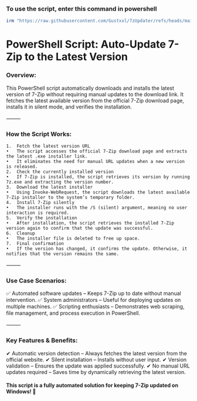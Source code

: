 ### To use the script, enter this command in powershell
```powershell
irm "https://raw.githubusercontent.com/Gustxxl/7zUpdater/refs/heads/main/7zUpdater.ps1" | iex
```

# PowerShell Script: Auto-Update 7-Zip to the Latest Version

### Overview:

This PowerShell script automatically downloads and installs the latest version of 7-Zip without requiring manual updates to the download link. It fetches the latest available version from the official 7-Zip download page, installs it in silent mode, and verifies the installation.

⸻

### How the Script Works:
	1.	Fetch the latest version URL
	•	The script accesses the official 7-Zip download page and extracts the latest .exe installer link.
	•	It eliminates the need for manual URL updates when a new version is released.
	2.	Check the currently installed version
	•	If 7-Zip is installed, the script retrieves its version by running 7z.exe and extracting the version number.
	3.	Download the latest installer
	•	Using Invoke-WebRequest, the script downloads the latest available 7-Zip installer to the system’s temporary folder.
	4.	Install 7-Zip silently
	•	The installer runs with the /S (silent) argument, meaning no user interaction is required.
	5.	Verify the installation
	•	After installation, the script retrieves the installed 7-Zip version again to confirm that the update was successful.
	6.	Cleanup
	•	The installer file is deleted to free up space.
	7.	Final confirmation
	•	If the version has changed, it confirms the update. Otherwise, it notifies that the version remains the same.

⸻

### Use Case Scenarios:

✅ Automated software updates – Keeps 7-Zip up to date without manual intervention.
✅ System administrators – Useful for deploying updates on multiple machines.
✅ Scripting enthusiasts – Demonstrates web scraping, file management, and process execution in PowerShell.

⸻

### Key Features & Benefits:

✔ Automatic version detection – Always fetches the latest version from the official website.
✔ Silent installation – Installs without user input.
✔ Version validation – Ensures the update was applied successfully.
✔ No manual URL updates required – Saves time by dynamically retrieving the latest version.

#### This script is a fully automated solution for keeping 7-Zip updated on Windows! 🚀
